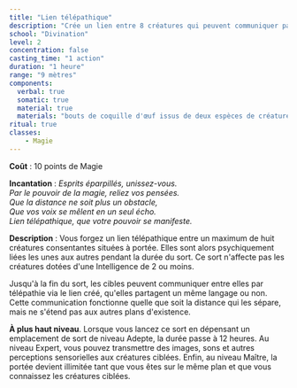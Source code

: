 ```yaml
---
title: "Lien télépathique"
description: "Crée un lien entre 8 créatures qui peuvent communiquer par la pensée."
school: "Divination"
level: 2
concentration: false
casting_time: "1 action"
duration: "1 heure"
range: "9 mètres"
components:
  verbal: true
  somatic: true
  material: true
  materials: "bouts de coquille d'œuf issus de deux espèces de créatures différentes"
ritual: true
classes:
    - Magie
---
```

**Coût** : 10 points de Magie  

**Incantation** : *Esprits éparpillés, unissez-vous.*    
*Par le pouvoir de la magie, reliez vos pensées.*   
*Que la distance ne soit plus un obstacle,*   
*Que vos voix se mêlent en un seul écho.*    
*Lien télépathique, que votre pouvoir se manifeste.*   

**Description** : Vous forgez un lien télépathique entre un maximum de huit créatures consentantes situées à portée. Elles sont alors psychiquement liées les unes aux autres pendant la durée du sort. Ce sort n'affecte pas les créatures dotées d'une Intelligence de 2 ou moins.

Jusqu'à la fin du sort, les cibles peuvent communiquer entre elles par télépathie via le lien créé, qu'elles partagent un même langage ou non. Cette communication fonctionne quelle que soit la distance qui les sépare, mais ne s'étend pas aux autres plans d'existence.

**À plus haut niveau**. Lorsque vous lancez ce sort en dépensant un emplacement de sort de niveau Adepte, la durée passe à 12 heures. Au niveau Expert, vous pouvez transmettre des images, sons et autres perceptions sensorielles aux créatures ciblées. Enfin, au niveau Maître, la portée devient illimitée tant que vous êtes sur le même plan et que vous connaissez les créatures ciblées.
